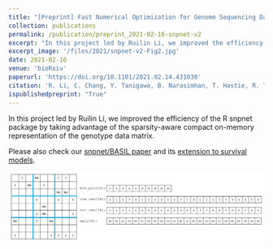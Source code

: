 ```yaml
---
title: "[Preprint] Fast Numerical Optimization for Genome Sequencing Data in Population Biobanks"
collection: publications
permalink: /publication/preprint_2021-02-16-snpnet-v2
excerpt: "In this project led by Ruilin Li, we improved the efficiency of the R snpnet package by taking advantage of the sparsity-aware compact on-memory representation of the genotype data matrix."
excerpt_image: '/files/2021/snpnet-v2-Fig2.jpg'
date: 2021-02-16
venue: 'bioRxiv'
paperurl: 'https://doi.org/10.1101/2021.02.14.431030'
citation: 'R. Li, C. Chang, Y. Tanigawa, B. Narasimhan, T. Hastie, R. Tibshirani, M. A. Rivas, Fast Numerical Optimization for Genome Sequencing Data in Population Biobanks. bioRxiv, 2021.02.14.431030 (2021).'
ispublishedpreprint: "True"
---
```


In this project led by Ruilin Li, we improved the efficiency of the R snpnet package by taking advantage of the sparsity-aware compact on-memory representation of the genotype data matrix.

Please also check our [snpnet/BASIL paper](/publication/2020-10-23-snpnet) and its [extension to survival models](/publication/2020-09-29-snpnet-cox).

![snpnet v2 fig 2](/files/2021/snpnet-v2-Fig2.jpg)
